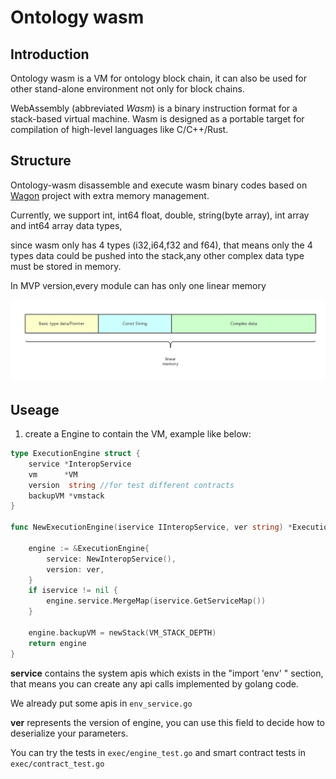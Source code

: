 Ontology wasm
=====
## Introduction
Ontology wasm is a VM for ontology block chain, it can also be used for other stand-alone environment not only for block chains.

WebAssembly (abbreviated *Wasm*) is a binary instruction format for a stack-based virtual machine. Wasm is designed as a portable target for compilation of high-level languages like C/C++/Rust.



## Structure

Ontology-wasm disassemble and execute wasm binary codes based on [Wagon](https://github.com/go-interpreter/wagon) project with extra memory management. 

Currently, we support int, int64 float, double, string(byte array), int array and int64 array data types,

since wasm only has 4 types (i32,i64,f32 and f64), that means only the 4 types data could be pushed into the stack,any other complex data type must be stored in memory.

In  MVP version,every module can has only one linear memory

![memory](./doc/images/memory.png)



## Useage

1. create a Engine to contain the VM, example like below:

```go
type ExecutionEngine struct {
	service *InteropService
	vm      *VM
	version  string //for test different contracts
	backupVM *vmstack
}

func NewExecutionEngine(iservice IInteropService, ver string) *ExecutionEngine {

	engine := &ExecutionEngine{
		service: NewInteropService(),
		version: ver,
	}
	if iservice != nil {
		engine.service.MergeMap(iservice.GetServiceMap())
	}

	engine.backupVM = newStack(VM_STACK_DEPTH)
	return engine
}
```

**service** contains the system apis which exists in the "import 'env' " section, that means you can create any api calls implemented by golang code.

We already put some apis in ```env_service.go```

**ver** represents the version of engine, you can use this field to decide how to deserialize your parameters.

You can try the tests in ```exec/engine_test.go``` and smart contract tests in ```exec/contract_test.go```
